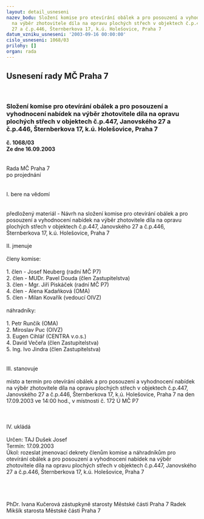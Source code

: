 ```yaml
---
layout: detail_usneseni
nazev_bodu: Složení komise pro otevírání obálek a pro posouzení a vyhodnocení nabídek
  na výběr zhotovitele díla na opravu plochých střech v objektech č.p.447, Janovského
  27 a č.p.446, Šternberkova 17, k.ú. Holešovice, Praha 7
datum_vzniku_usneseni: '2003-09-16 00:00:00'
cislo_usneseni: 1068/03
prilohy: []
organ: rada
---
```

<div id="ucUsn_pList" class="usn">
	<span><h2>Usnesení rady MČ Praha 7 </h2>
<br></span><div class="standBody">
<span><h3>Složení komise pro otevírání obálek a pro posouzení a vyhodnocení nabídek na výběr zhotovitele díla na opravu plochých střech v objektech č.p.447, Janovského 27 a č.p.446, Šternberkova 17, k.ú. Holešovice, Praha 7</h3></span><div class="center">
		<strong>č. 1068/03</strong><br>
	</div>
<div class="center">
		<strong>Ze dne 16.09.2003</strong><br><br>
	</div>
<br>Rada MČ Praha 7<br>po projednání<br><br><br>I.	bere na vědomí<br><br> <br>předložený materiál - Návrh na složení komise pro otevírání obálek a pro posouzení a vyhodnocení nabídek na výběr zhotovitele díla na opravu plochých střech v objektech č.p.447, Janovského 27 a č.p.446, Šternberkova 17, k.ú. Holešovice, Praha 7<br><br>II.	jmenuje<br><br>členy komise:<br><br>1. člen - Josef Neuberg (radní MČ P7)<br>2. člen - MUDr. Pavel Douda (člen Zastupitelstva)<br>3. člen - Mgr. Jiří Piskáček (radní MČ P7)<br>4. člen - Alena Kadaňková (OMA)<br>5. člen - Milan Kovařík (vedoucí OIVZ)<br><br>náhradníky:<br><br>1. Petr Runčík (OMA)<br>2. Miroslav Puc (OIVZ)<br>3. Eugen Cihlář (CENTRA v.o.s.)<br>4. David Večeřa (člen Zastupitelstva)<br>5. Ing. Ivo Jindra (člen Zastupitelstva)<br><br><br>III.	stanovuje <br><br>místo a termín pro otevírání obálek a pro posouzení a vyhodnocení nabídek na výběr zhotovitele díla na opravu plochých střech v objektech č.p.447, Janovského 27 a č.p.446, Šternberkova 17, k.ú. Holešovice, Praha 7 na den 17.09.2003 ve 14:00 hod., v místnosti č. 172 Ú MČ P7<br><br><br><br>IV.	ukládá <br><br>Určen:	TAJ Dušek Josef<br>Termín: 17.09.2003<br>Úkol:	rozeslat jmenovací dekrety členům komise a náhradníkům pro otevírání obálek a pro posouzení a vyhodnocení nabídek na výběr zhotovitele díla na opravu plochých střech v objektech č.p.447, Janovského 27 a č.p.446, Šternberkova 17, k.ú. Holešovice, Praha 7<br> <br><br> <br>	<br>PhDr. Ivana Kučerová zástupkyně starosty Městské části Praha 7	 Radek Mikšík starosta Městské části Praha 7<br>	<br><br>
</div>
</div>